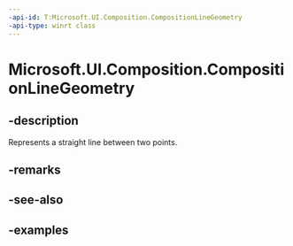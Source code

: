 ```yaml
---
-api-id: T:Microsoft.UI.Composition.CompositionLineGeometry
-api-type: winrt class
---
```


<!-- Class syntax.
public class CompositionLineGeometry : CompositionGeometry, CompositionGeometry
-->

# Microsoft.UI.Composition.CompositionLineGeometry

## -description

Represents a straight line between two points.

## -remarks

## -see-also

## -examples

